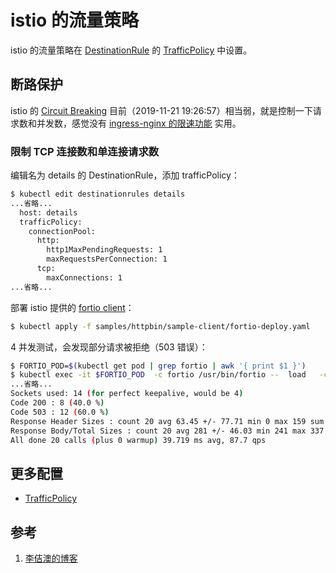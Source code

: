 <!-- toc -->
# istio 的流量策略

istio 的流量策略在 [DestinationRule](./dstrule.md) 的 [TrafficPolicy][3] 中设置。

## 断路保护

istio 的 [Circuit Breaking][2] 目前（2019-11-21 19:26:57）相当弱，就是控制一下请求数和并发数，感觉没有 [ingress-nginx 的限速功能](https://www.lijiaocn.com/soft/k8s/ingress-nginx/ratelimit.html) 实用。

### 限制 TCP 连接数和单连接请求数

编辑名为 details 的 DestinationRule，添加 trafficPolicy：

```sh
$ kubectl edit destinationrules details
...省略...
  host: details
  trafficPolicy:
    connectionPool:
      http:
        http1MaxPendingRequests: 1
        maxRequestsPerConnection: 1
      tcp:
        maxConnections: 1
...省略...
```

部署 istio 提供的 [fortio client][4]：

```sh
$ kubectl apply -f samples/httpbin/sample-client/fortio-deploy.yaml
```

4 并发测试，会发现部分请求被拒绝（503 错误）：

```sh
$ FORTIO_POD=$(kubectl get pod | grep fortio | awk '{ print $1 }')
$ kubectl exec -it $FORTIO_POD  -c fortio /usr/bin/fortio --  load   -c 4 -qps 0 -n 20 -loglevel Warning  http://details:9080/details/0
...省略...
Sockets used: 14 (for perfect keepalive, would be 4)
Code 200 : 8 (40.0 %)
Code 503 : 12 (60.0 %)
Response Header Sizes : count 20 avg 63.45 +/- 77.71 min 0 max 159 sum 1269
Response Body/Total Sizes : count 20 avg 281 +/- 46.03 min 241 max 337 sum 5620
All done 20 calls (plus 0 warmup) 39.719 ms avg, 87.7 qps
```

## 更多配置

* [TrafficPolicy][3]

## 参考

1. [李佶澳的博客][1]

[1]: https://www.lijiaocn.com "李佶澳的博客"
[2]: https://istio.io/docs/tasks/traffic-management/circuit-breaking/ "Circuit Breaking"
[3]: https://istio.io/docs/reference/config/networking/destination-rule/#TrafficPolicy "TrafficPolicy"
[4]: https://istio.io/docs/tasks/traffic-management/circuit-breaking/#adding-a-client "fortio client"
